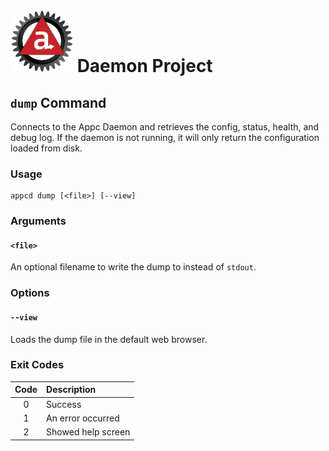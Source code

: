 # ![Appc Daemon logo](../images/appc-daemon.png) Daemon Project

## `dump` Command

Connects to the Appc Daemon and retrieves the config, status, health, and debug log. If the daemon
is not running, it will only return the configuration loaded from disk.

### Usage

```
appcd dump [<file>] [--view]
```

### Arguments

#### `<file>`

An optional filename to write the dump to instead of `stdout`.

### Options

#### `--view`

Loads the dump file in the default web browser.

### Exit Codes

| Code  | Description             |
| :---: | :---------------------- |
| 0     | Success                 |
| 1     | An error occurred       |
| 2     | Showed help screen      |
